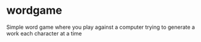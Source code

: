# wordgame
Simple word game where you play against a computer trying to generate a work each character at a time
